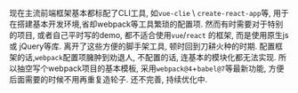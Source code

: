 现在主流前端框架基本都标配了CLI工具, 如`vue-clie` \ `create-react-app`等, 用于在搭建基本开发环境,省却webpack等工具繁琐的配置项. 然而有时需要对于特别的项目, 或者自己平时写的demo, 都不适合使用`vue`/`react` 的框架, 而是使用原生js 或 jQuery等库. 离开了这些方便的脚手架工具, 顿时回到刀耕火种的时期. 配置框架的话,`webpack`配置项臃肿到劝退人, 不配置的话, 连基本的模块化都无法实现. 所以抽空写个webpack项目的基本模板, 采用`webpack@4`+`babel@7`等最新功能, 方便后面需要的时候不用再重复造轮子. 还不完善, 持续优化中.
